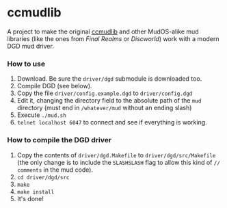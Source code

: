 ccmudlib
========

A project to make the original [ccmudlib](http://www.ciudadcapital.net) 
and other MudOS-alike mud libraries (like the ones from _Final 
Realms_ or _Discworld_) work with a modern DGD mud driver.

### How to use
1. Download. Be sure the `driver/dgd` submodule is downloaded too.
2. Compile DGD (see below).
3. Copy the file `driver/config.example.dgd` to `driver/config.dgd`
4. Edit it, changing the directory field to the absolute path of the 
   `mud` directory (must end in `/whatever/mud` without an ending slash)
5. Execute `./mud.sh`
6. `telnet localhost 6047` to connect and see if everything is working.

### How to compile the DGD driver
1. Copy the contents of `driver/dgd.Makefile` to `driver/dgd/src/Makefile`
   (the only change is to include the `SLASHSLASH` flag to allow this 
   kind of `// comments` in the mud code).
2. `cd driver/dgd/src`
3. `make`
4. `make install`
5. It's done!

